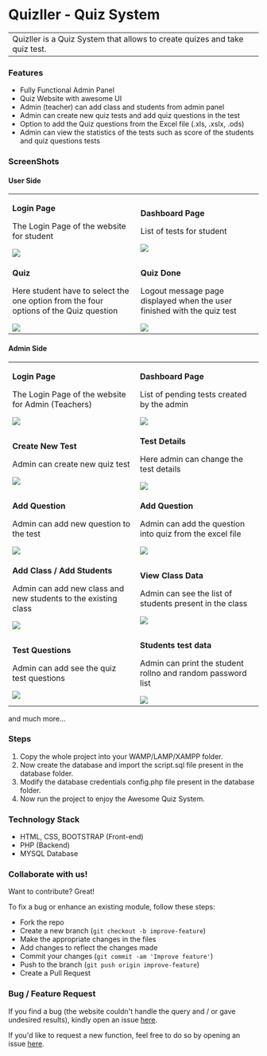 # Quizller - Quiz System
<table>
  <tr>
    <td>
      Quizller is a Quiz System that allows to create quizes and take quiz test.
    </td>
  </tr>
</table>

### Features
- Fully Functional Admin Panel
- Quiz Website with awesome UI
- Admin (teacher) can add class and students from admin panel
- Admin can create new quiz tests and add quiz questions in the test
- Option to add the Quiz questions from the Excel file (.xls, .xslx, .ods)
- Admin can view the statistics of the tests such as score of the students and quiz questions tests

### ScreenShots
#### User Side
<table>
  <tr>
    <td>
      <p><b>Login Page</b></p>
      <p>The Login Page of the website for student</p>
      <img src="http://iamrohitsuthar.000webhostapp.com/android/github/quizller/student_login.png"/>
    </td>
    <td>
      <p><b>Dashboard Page</b></p>
      <p>List of tests for student</p>
      <img src="http://iamrohitsuthar.000webhostapp.com/android/github/quizller/student_dashboard.png"/>
    </td>
  </tr>
  
  <tr>
    <td>
      <p><b>Quiz</b></p>
      <p>Here student have to select the one option from the four options of the Quiz question</p>
      <img src="http://iamrohitsuthar.000webhostapp.com/android/github/quizller/student_quiz.png"/>
    </td>
    <td>
      <p><b>Quiz Done</b></p>
      <p>Logout message page displayed when the user finished with the quiz test</p>
      <img src="http://iamrohitsuthar.000webhostapp.com/android/github/quizller/student_test_finish.png"/>
    </td>
  </tr>
</table>

#### Admin Side
<table>
  <tr>
    <td>
      <p><b>Login Page</b></p>
      <p>The Login Page of the website for Admin (Teachers) </p>
      <img src="http://iamrohitsuthar.000webhostapp.com/android/github/quizller/admin_login.png"/>
    </td>
    <td>
      <p><b>Dashboard Page</b></p>
      <p>List of pending tests created by the admin</p>
      <img src="http://iamrohitsuthar.000webhostapp.com/android/github/quizller/admin_dashbaord.png"/>
    </td>
  </tr>
  
  <tr>
    <td>
      <p><b>Create New Test</b></p>
      <p>Admin can create new quiz test</p>
      <img src="http://iamrohitsuthar.000webhostapp.com/android/github/quizller/admin_new_test.png"/>
    </td>
    <td>
      <p><b>Test Details</b></p>
      <p>Here admin can change the test details</p>
      <img src="http://iamrohitsuthar.000webhostapp.com/android/github/quizller/admin_test_details.png"/>
    </td>
  </tr>
  <tr>
  <td>
    <p><b>Add Question</b></p>
    <p>Admin can add new question to the test</p>
    <img src="http://iamrohitsuthar.000webhostapp.com/android/github/quizller/admin_add_question.png"/>
  </td>
  <td>
    <p><b>Add Question</b></p>
    <p>Admin can add the question into quiz from the excel file</p>
    <img src="http://iamrohitsuthar.000webhostapp.com/android/github/quizller/admin_excel.png"/>
  </td>
</tr>
<tr>
<td>
  <p><b>Add Class / Add Students</b></p>
  <p>Admin can add new class and new students to the existing class</p>
  <img src="http://iamrohitsuthar.000webhostapp.com/android/github/quizller/admin_class_student.png"/>
</td>
<td>
  <p><b>View Class Data</b></p>
  <p>Admin can see the list of students present in the class</p>
  <img src="http://iamrohitsuthar.000webhostapp.com/android/github/quizller/admin_view_data.png"/>
</td>
</tr>
<tr>
<td>
  <p><b>Test Questions</b></p>
  <p>Admin can add see the quiz test questions</p>
  <img src="http://iamrohitsuthar.000webhostapp.com/android/github/quizller/admin_questions.png"/>
</td>
<td>
  <p><b>Students test data</b></p>
  <p>Admin can print the student rollno and random password list</p>
  <img src="http://iamrohitsuthar.000webhostapp.com/android/github/quizller/admin_test_cred.png"/>
</td>
</tr>
</table>

and much more...

### Steps
1. Copy the whole project into your WAMP/LAMP/XAMPP folder.
2. Now create the database and import the script.sql file present in the database folder.
3. Modify the database credentials config.php file present in the database folder.
4. Now run the project to enjoy the Awesome Quiz System.

### Technology Stack
- HTML, CSS, BOOTSTRAP (Front-end)
- PHP (Backend)
- MYSQL Database
  
### Collaborate with us!
Want to contribute? Great!<br/>

To fix a bug or enhance an existing module, follow these steps:

- Fork the repo
- Create a new branch (`git checkout -b improve-feature`)
- Make the appropriate changes in the files
- Add changes to reflect the changes made
- Commit your changes (`git commit -am 'Improve feature'`)
- Push to the branch (`git push origin improve-feature`)
- Create a Pull Request 
  
 
### Bug / Feature Request

If you find a bug (the website couldn't handle the query and / or gave undesired results), kindly open an issue [here](https://github.com/iamrohitsuthar/quizller/issues/new).

If you'd like to request a new function, feel free to do so by opening an issue [here](https://github.com/iamrohitsuthar/quizller/issues/new).
